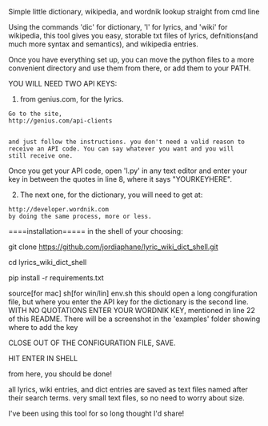 Simple little dictionary, wikipedia, and wordnik lookup straight from cmd line

Using the commands 'dic' for dictionary, 'l' for lyrics, and 'wiki' for wikipedia, this tool gives you easy, storable txt files of lyrics, defnitions(and much more syntax and semantics), and wikipedia entries.

Once you have everything set up, you can move the python files to a more convenient directory and use them from there, or add them to your PATH.

YOU WILL NEED TWO API KEYS:

  1) from genius.com, for the lyrics.

    Go to the site,
    http://genius.com/api-clients


    and just follow the instructions. you don't need a valid reason to receive an API code. You can say whatever you want and you will        still receive one.

Once you get your API code, open 'l.py' in any text editor and enter your key in between the quotes in line 8, where it says "YOURKEYHERE".


  2) The next one, for the dictionary, you will need to get at:

    http://developer.wordnik.com
    by doing the same process, more or less.

====installation=====
in the shell of your choosing:

git clone https://github.com/jordiaphane/lyric_wiki_dict_shell.git

cd lyrics_wiki_dict_shell

pip install -r requirements.txt

source[for mac] sh[for win/lin] env.sh
this should open a long congifuration file, but where you enter the API key for the dictionary is the second line. WITH NO QUOTATIONS ENTER YOUR WORDNIK KEY, mentioned in line 22 of this README. There will be a screenshot in the 'examples' folder showing where to add the key

CLOSE OUT OF THE CONFIGURATION FILE, SAVE.

HIT ENTER IN SHELL


from here, you should be done!

all lyrics, wiki entries, and dict entries are saved as text files named after their search terms. very small text files, so no need to worry about size.

I've been using this tool for so long thought I'd share!

